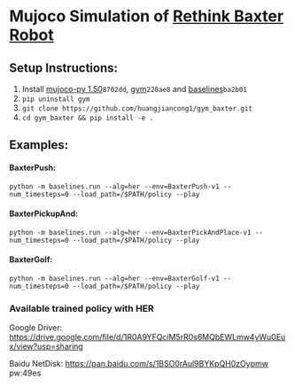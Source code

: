 # Mujoco Simulation of [Rethink Baxter Robot](http://www.mujoco.org/forum/index.php?resources/baxter.17/)
## Setup Instructions:
1. Install [mujoco-py 1.50](https://github.com/openai/mujoco-py)`8702dd`, [gym](https://github.com/openai/gym)`220ae8` and [baselines](https://github.com/openai/baselines)`ba2b01`
2. `pip uninstall gym`
3. `git clone https://github.com/huangjiancong1/gym_baxter.git`
4. `cd gym_baxter && pip install -e .`

## Examples:
#### BaxterPush:
```
python -m baselines.run --alg=her --env=BaxterPush-v1 --num_timesteps=0 --load_path=/$PATH/policy --play
```
#### BaxterPickupAnd:
```
python -m baselines.run --alg=her --env=BaxterPickAndPlace-v1 --num_timesteps=0 --load_path=/$PATH/policy --play
```
#### BaxterGolf:
```
python -m baselines.run --alg=her --env=BaxterGolf-v1 --num_timesteps=0 --load_path=/$PATH/policy --play
```

### Available trained policy with HER 
Google Driver: https://drive.google.com/file/d/1R0A9YFQciM5rR0s6MQbEWLmw4yWu0Eux/view?usp=sharing

Baidu NetDisk: https://pan.baidu.com/s/1BSO0rAul9BYKpQH0zOypmw  pw:49es
